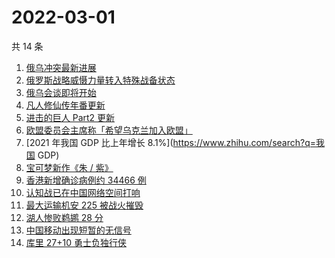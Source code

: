 # 2022-03-01

共 14 条

<!-- BEGIN ZHIHUSEARCH -->
<!-- 最后更新时间 Tue Mar 01 2022 03:07:53 GMT+0800 (China Standard Time) -->
1. [俄乌冲突最新进展](https://www.zhihu.com/search?q=俄乌冲突)
1. [俄罗斯战略威慑力量转入特殊战备状态](https://www.zhihu.com/search?q=俄罗斯乌克兰)
1. [俄乌会谈即将开始](https://www.zhihu.com/search?q=俄罗斯乌克兰)
1. [凡人修仙传年番更新](https://www.zhihu.com/search?q=凡人修仙传)
1. [进击的巨人 Part2 更新](https://www.zhihu.com/search?q=进击的巨人)
1. [欧盟委员会主席称「希望乌克兰加入欧盟」](https://www.zhihu.com/search?q=乌克兰欧盟)
1. [2021 年我国 GDP 比上年增长 8.1%](https://www.zhihu.com/search?q=我国 GDP)
1. [宝可梦新作《朱 / 紫》](https://www.zhihu.com/search?q=宝可梦)
1. [香港新增确诊病例约 34466 例](https://www.zhihu.com/search?q=香港疫情)
1. [认知战已在中国网络空间打响](https://www.zhihu.com/search?q=认知战)
1. [最大运输机安 225 被战火摧毁](https://www.zhihu.com/search?q=安225)
1. [湖人惨败鹈鹕 28 分](https://www.zhihu.com/search?q=湖人)
1. [中国移动出现短暂的无信号](https://www.zhihu.com/search?q=中国移动没信号)
1. [库里 27+10 勇士负独行侠](https://www.zhihu.com/search?q=勇士)
<!-- END ZHIHUSEARCH -->
